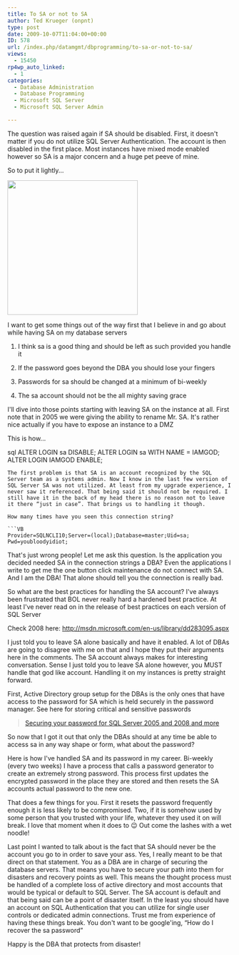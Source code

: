 ```yaml
---
title: To SA or not to SA
author: Ted Krueger (onpnt)
type: post
date: 2009-10-07T11:04:00+00:00
ID: 578
url: /index.php/datamgmt/dbprogramming/to-sa-or-not-to-sa/
views:
  - 15450
rp4wp_auto_linked:
  - 1
categories:
  - Database Administration
  - Database Programming
  - Microsoft SQL Server
  - Microsoft SQL Server Admin

---
```

The question was raised again if SA should be disabled. First, it doesn't matter if you do not utilize SQL Server Authentication. The account is then disabled in the first place. Most instances have mixed mode enabled however so SA is a major concern and a huge pet peeve of mine.

So to put it lightly...

<div class="image_block">
  <img src="/wp-content/uploads/blogs/DataMgmt//NoEntry.gif" alt="" title="" width="292" height="301" />
</div>

I want to get some things out of the way first that I believe in and go about while having SA on my database servers

1. I think sa is a good thing and should be left as such provided you handle it
  
2. If the password goes beyond the DBA you should lose your fingers
  
3. Passwords for sa should be changed at a minimum of bi-weekly
  
4. The sa account should not be the all mighty saving grace

I'll dive into those points starting with leaving SA on the instance at all. First note that in 2005 we were giving the ability to rename Mr. SA. It's rather nice actually if you have to expose an instance to a DMZ

This is how...

sql
ALTER LOGIN sa DISABLE;
ALTER LOGIN sa WITH NAME = IAMGOD;
ALTER LOGIN IAMGOD ENABLE;
```
The first problem is that SA is an account recognized by the SQL Server team as a systems admin. Now I know in the last few version of SQL Server SA was not utilized. At least from my upgrade experience, I never saw it referenced. That being said it should not be required. I still have it in the back of my head there is no reason not to leave it there “just in case”. That brings us to handling it though.

How many times have you seen this connection string?

```VB
Provider=SQLNCLI10;Server=(local);Database=master;Uid=sa; Pwd=youbloodyidiot;
```

That's just wrong people! Let me ask this question. Is the application you decided needed SA in the connection strings a DBA? Even the applications I write to get me the one button click maintenance do not connect with SA. And I am the DBA! That alone should tell you the connection is really bad.

So what are the best practices for handling the SA account? I've always been frustrated that BOL never really hard a hardened best practice. At least I've never read on in the release of best practices on each version of SQL Server

Check 2008 here: http://msdn.microsoft.com/en-us/library/dd283095.aspx

I just told you to leave SA alone basically and have it enabled. A lot of DBAs are going to disagree with me on that and I hope they put their arguments here in the comments. The SA account always makes for interesting conversation. Sense I just told you to leave SA alone however, you MUST handle that god like account. Handling it on my instances is pretty straight forward. 

First, Active Directory group setup for the DBAs is the only ones that have access to the password for SA which is held securely in the password manager. See here for storing critical and sensitive passwords

<blockquote data-secret="AHCITsCkau" class="wp-embedded-content">
  <p>
    <a href="/index.php/datamgmt/datadesign/securing-you-password-for-sql-server-200/">Securing your password for SQL Server 2005 and 2008 and more</a>
  </p>
</blockquote>

<iframe class="wp-embedded-content" sandbox="allow-scripts" security="restricted" style="position: absolute; clip: rect(1px, 1px, 1px, 1px);" src="/index.php/datamgmt/datadesign/securing-you-password-for-sql-server-200/embed/#?secret=AHCITsCkau" data-secret="AHCITsCkau" width="500" height="282" title="“Securing your password for SQL Server 2005 and 2008 and more” — LessthanDot" frameborder="0" marginwidth="0" marginheight="0" scrolling="no"></iframe>

So now that I got it out that only the DBAs should at any time be able to access sa in any way shape or form, what about the password?

Here is how I've handled SA and its password in my career. Bi-weekly (every two weeks) I have a process that calls a password generator to create an extremely strong password. This process first updates the encrypted password in the place they are stored and then resets the SA accounts actual password to the new one. 

That does a few things for you. First it resets the password frequently enough it is less likely to be compromised. Two, if it is somehow used by some person that you trusted with your life, whatever they used it on will break. I love that moment when it does to 😉 Out come the lashes with a wet noodle!

Last point I wanted to talk about is the fact that SA should never be the account you go to in order to save your ass. Yes, I really meant to be that direct on that statement. You as a DBA are in charge of securing the database servers. That means you have to secure your path into them for disasters and recovery points as well. This means the thought process must be handled of a complete loss of active directory and most accounts that would be typical or default to SQL Server. The SA account is default and that being said can be a point of disaster itself. In the least you should have an account on SQL Authentication that you can utilize for single user controls or dedicated admin connections. Trust me from experience of having these things break. You don't want to be google'ing, “How do I recover the sa password” 

Happy is the DBA that protects from disaster!